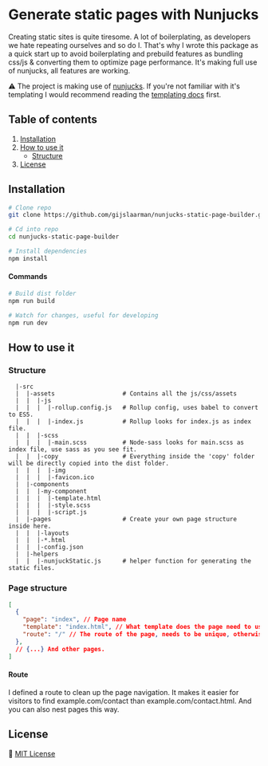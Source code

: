 # Generate static pages with Nunjucks
Creating static sites is quite tiresome. A lot of boilerplating, as developers we hate repeating ourselves and so do I. That's why I wrote this package as a quick start up to avoid boilerplating and prebuild features as bundling css/js & converting them to optimize page performance.
It's making full use of nunjucks, all features are working.

⚠️ The project is making use of [nunjucks](https://mozilla.github.io/nunjucks/). If you're not familiar with it's templating I would recommend reading the [templating docs](https://mozilla.github.io/nunjucks/templating.html) first.

## Table of contents
1. [Installation](#installation)
2. [How to use it](#how-to-use-it)
    - [Structure](#structure)
3. [License](#license)
## Installation
```bash
# Clone repo
git clone https://github.com/gijslaarman/nunjucks-static-page-builder.git

# Cd into repo
cd nunjucks-static-page-builder

# Install dependencies
npm install
```

#### Commands
```bash
# Build dist folder
npm run build

# Watch for changes, useful for developing
npm run dev
```

## How to use it
### Structure
```
  |-src
  |  |-assets                   # Contains all the js/css/assets
  |  |  |-js
  |  |  |  |-rollup.config.js   # Rollup config, uses babel to convert to ES5.
  |  |  |  |-index.js           # Rollup looks for index.js as index file.
  |  |  |-scss
  |  |  |  |-main.scss          # Node-sass looks for main.scss as index file, use sass as you see fit.
  |  |  |-copy                  # Everything inside the 'copy' folder will be directly copied into the dist folder.
  |  |  |  |-img
  |  |  |  |-favicon.ico
  |  |-components
  |  |  |-my-component
  |  |  |  |-template.html
  |  |  |  |-style.scss
  |  |  |  |-script.js
  |  |-pages                    # Create your own page structure inside here.
  |  |  |-layouts
  |  |  |-*.html
  |  |  |-config.json
  |  |-helpers
  |  |  |-nunjuckStatic.js      # helper function for generating the static files.
```

### Page structure
```json
[
  {
    "page": "index", // Page name
    "template": "index.html", // What template does the page need to use, found in src/pages dir.
    "route": "/" // The route of the page, needs to be unique, otherwise it will overwrite.
  },
  // {...} And other pages.
]
```

#### Route
I defined a route to clean up the page navigation. It makes it easier for visitors to find example.com/contact than example.com/contact.html.
And you can also nest pages this way.

## License
📝 [MIT License](/blob/master/LICENSE)